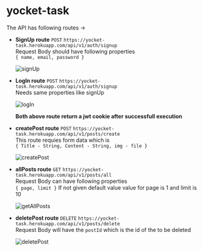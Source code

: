 # yocket-task

The API has following routes ->

- **SignUp route** `POST` `https://yocket-task.herokuapp.com/api/v1/auth/signup` <br/>
Request Body should have following properties <br/>
  `{ name, email, password }`
  
  ![signUp](https://user-images.githubusercontent.com/42792434/149130305-6b9a6e84-3239-47dc-a940-a48136dfce1a.png)

  
- **LogIn route** `POST` `https://yocket-task.herokuapp.com/api/v1/auth/signup` <br/>
  Needs same properties like signUp
  
  ![logIn](https://user-images.githubusercontent.com/42792434/149130367-6b6fbc54-0522-4f4d-bcfe-d5d62a6b13a7.png)

  
  **Both above route return a jwt cookie after successfull execution**
  
- **createPost route** `POST` `https://yocket-task.herokuapp.com/api/v1/posts/create` <br/>
  This route requies form data which is <br/>
  `{ Title - String, Content - String, img - file }`
  
  ![createPost](https://user-images.githubusercontent.com/42792434/149130605-5092b405-35d0-4480-a3fc-48b35064845a.png)
    
- **allPosts route** `GET` `https://yocket-task.herokuapp.com/api/v1/posts/all` <br/>
  Request Body can have following properties <br/>
  `{ page, limit }`
  If not given default value value for page is 1 and limit is 10
  
  ![getAllPosts](https://user-images.githubusercontent.com/42792434/149130680-58627f6e-af2e-4cfc-99be-04d538b7ce35.png)

    
- **deletePost route** `DELETE` `https://yocket-task.herokuapp.com/api/v1/posts/delete` <br/>
  Request Body will have the `postId` which is the id of the to be deleted
  
  ![deletePost](https://user-images.githubusercontent.com/42792434/149130718-9061faf4-7109-4b55-87ea-58c85ac4e1b6.png)

